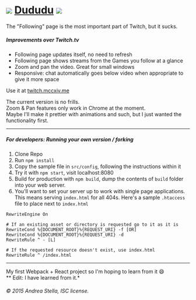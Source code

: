 # ![](https://static-cdn.jtvnw.net/emoticons/v1/62834/2.0) [Dududu](http://twitch.mccxiv.me/) ![](https://static-cdn.jtvnw.net/emoticons/v1/62834/1.0)

The "Following" page is the most important part of Twitch, but it sucks.

##### Improvements over Twitch.tv
- Following page updates itself, no need to refresh
- Following page shows streams from the Games you follow at a glance
- Zoom and pan the video. Great for small windows
- Responsive: chat automatically goes below video when appropriate to give it more space

Use it at [twitch.mccxiv.me](http://twitch.mccxiv.me)

The current version is no frills.  
Zoom & Pan features only work in Chrome at the moment.  
Maybe I'll make it prettier with animations and such, but I just wanted the functionality first.

---

##### For developers: Running your own version / forking
1. Clone Repo
2. Run `npm install`
3. Copy the sample file in `src/config`, following the instructions within it
4. Try it with `npm start`, visit localhost:8080
5. Build for production with `npm build`, dump the contents of `build` folder into your web server.
6. You'll want to set your server up to work with single page applications. This means serving `index.html` for all 404s. Here's a sample `.htaccess` file to place next to `index.html`

```
RewriteEngine On

# If an existing asset or directory is requested go to it as it is
RewriteCond %{DOCUMENT_ROOT}%{REQUEST_URI} -f [OR]
RewriteCond %{DOCUMENT_ROOT}%{REQUEST_URI} -d
RewriteRule ^ - [L]

# If the requested resource doesn't exist, use index.html
RewriteRule ^ /index.html
```
---

My first Webpack + React project so I'm hoping to learn from it :smile:  
** Edit: I have learned from it.*

###### © 2015 Andrea Stella, ISC license.
